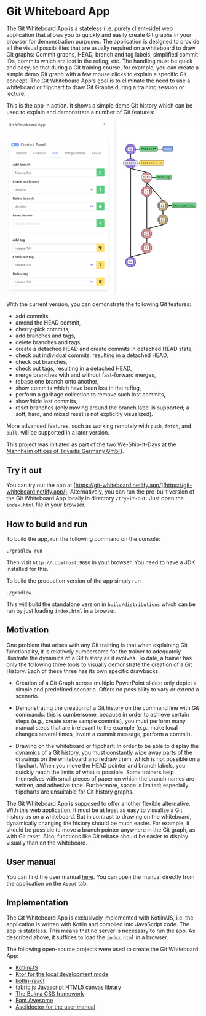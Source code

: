 # Git Whiteboard App

The Git Whiteboard App is a stateless (i.e. purely client-side) web application that allows you to quickly and easily create Git graphs in your browser for demonstration purposes. The application is designed to provide all the visual possibilities that are usually required on a whiteboard to draw Git graphs: Commit graphs, HEAD, branch and tag labels, simplified commit IDs, commits which are lost in the reflog, etc. The handling must be quick and easy, so that during a Git training course, for example, you can create a simple demo Git graph with a few mouse clicks to explain a specific Git concept. The Git Whiteboard App's goal is to eliminate the need to use a whiteboard or flipchart to draw Git Graphs during a training session or lecture.

This is the app in action. It shows a simple demo Git history which can be used to explain and demonstrate a number of Git features:

![ScreenShot of the app](docs/img/screenshot1.png)

With the current version, you can demonstrate the following Git features:
 
* add commits,
* amend the HEAD commit,
* cherry-pick commits,
* add branches and tags,
* delete branches and tags,
* create a detached HEAD and create commits in detached HEAD state,
* check out individual commits, resulting in a detached HEAD,
* check out branches,
* check out tags, resulting in a detached HEAD,
* merge branches with and without fast-forward merges,
* rebase one branch onto another,
* show commits which have been lost in the reflog,
* perform a garbage collection to remove such lost commits,
* show/hide lost commits,
* reset branches (only moving around the branch label is supported; a soft, hard, and mixed reset is not explicitly visualized).

More advanced features, such as working remotely with `push`, `fetch`, and `pull`, will be supported in a later version.

This project was initiated as part of the two We-Ship-It-Days at the [Mannheim offices of Trivadis Germany GmbH](https://www.oio.de/).

## Try it out

You can try out the app at [https://git-whiteboard.netlify.app/](https://git-whiteboard.netlify.app/). Alternatively, you can run the pre-built version of the Git Whiteboard App locally in directory `/try-it-out`. Just open the `index.html` file in your browser.

## How to build and run

To build the app, run the following command on the console:

```
./gradlew run
```

Then visit `http://localhost:9090` in your browser. You need to have a JDK installed for this.

To build the production version of the app simply run

```
./gradlew
```

This will build the standalone version in `build/distributions` which can be run by just loading `index.html` in a browser.

## Motivation
One problem that arises with any Git training is that when explaining Git functionality, it is relatively cumbersome for the trainer to adequately illustrate the dynamics of a Git history as it evolves. To date, a trainer has only the following three tools to visually demonstrate the creation of a Git History. Each of these three has its own specific drawbacks:

* Creation of a Git Graph across multiple PowerPoint slides: only depict a simple and predefined scenario. Offers no possibility to vary or extend a scenario.

* Demonstrating the creation of a Git history on the command line with Git commands: this is cumbersome, because in order to achieve certain steps (e.g., create some sample commits), you must perform many manual steps that are irrelevant to the example (e.g., make local changes several times, invent a commit message, perform a commit).

* Drawing on the whiteboard or flipchart: In order to be able to display the dynamics of a Git history, you must constantly wipe away parts of the drawings on the whiteboard and redraw them, which is not possible on a flipchart. When you move the HEAD pointer and branch labels, you quickly reach the limits of what is possible. Some trainers help themselves with small pieces of paper on which the branch names are written, and adhesive tape. Furthermore, space is limited; especially flipcharts are unsuitable for Git history graphs.
  
The Git Whiteboard App is supposed to offer another flexible alternative. With this web application, it must be at least as easy to visualize a Git history as on a whiteboard. But in contrast to drawing on the whiteboard, dynamically changing the history should be much easier. For example, it should be possible to move a branch pointer anywhere in the Git graph, as with Git reset. Also, functions like Git rebase should be easier to display visually than on the whiteboard.

## User manual

You can find the user manual [here](src/docs/asciidoc/manual.adoc). You can open the manual directly from the application on the `About` tab.

## Implementation

The Git Whiteboard App is exclusively implemented with Kotlin/JS, i.e. the application is written with Kotlin and compiled into JavaScript code. The app is stateless. This means that no server is necessary to run the app. As described above, it suffices to load the `index.html` in a browser.

The following open-source projects were used to create the Git Whiteboard App:

* [Kotlin/JS](https://kotlinlang.org/docs/reference/js-overview.html)
* [Ktor for the local development mode](https://ktor.io/)
* [kotlin-react](https://github.com/JetBrains/kotlin-wrappers#readme)
* [fabric.js Javascript HTML5 canvas library](http://fabricjs.com/)
* [The Bulma CSS framework](https://bulma.io/)
* [Font Awesome](https://fontawesome.com/)
* [Asciidoctor for the user manual](https://asciidoctor.org/)
